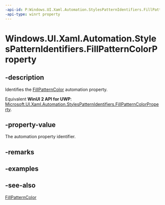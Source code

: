 ```yaml
---
-api-id: P:Windows.UI.Xaml.Automation.StylesPatternIdentifiers.FillPatternColorProperty
-api-type: winrt property
---
```


<!-- Property syntax
public Windows.UI.Xaml.Automation.AutomationProperty FillPatternColorProperty { get; }
-->

# Windows.UI.Xaml.Automation.StylesPatternIdentifiers.FillPatternColorProperty

## -description
Identifies the [FillPatternColor](../windows.ui.xaml.automation.provider/istylesprovider_fillpatterncolor.md) automation property.

Equivalent **WinUI 2 API for UWP**: [Microsoft.UI.Xaml.Automation.StylesPatternIdentifiers.FillPatternColorProperty](/windows/winui/api/microsoft.ui.xaml.automation.stylespatternidentifiers.fillpatterncolorproperty).

## -property-value
The automation property identifier.

## -remarks

## -examples

## -see-also
[FillPatternColor](../windows.ui.xaml.automation.provider/istylesprovider_fillpatterncolor.md)
